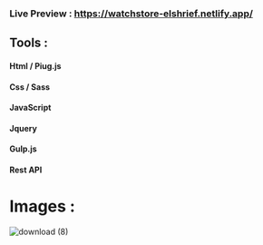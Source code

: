 ### Live Preview : https://watchstore-elshrief.netlify.app/

## Tools : 
#### Html / Piug.js
#### Css / Sass
#### JavaScript
#### Jquery
#### Gulp.js
#### Rest API

# Images : 
![download (8)](https://user-images.githubusercontent.com/43346326/100552005-00cacb80-328d-11eb-9252-7901c3b04eea.png)
